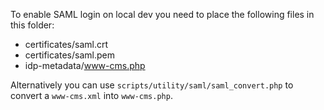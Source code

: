 To enable SAML login on local dev you need to place the following files in this folder:

- certificates/saml.crt
- certificates/saml.pem
- idp-metadata/www-cms.php

Alternatively you can use `scripts/utility/saml/saml_convert.php` to convert a `www-cms.xml` into `www-cms.php`.
